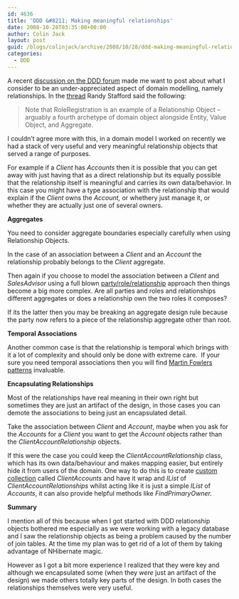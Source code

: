 ```yaml
---
id: 4636
title: 'DDD &#8211; Making meaningful relationships'
date: 2008-10-28T03:35:00+00:00
author: Colin Jack
layout: post
guid: /blogs/colinjack/archive/2008/10/28/ddd-making-meaningful-relationships.aspx
categories:
  - DDD
---
```

A recent [discussion on the DDD forum](http://tech.groups.yahoo.com/group/domaindrivendesign/message/8276) made me want to post about what I consider to be an under-appreciated aspect of domain modelling, namely relationships. In the [thread](http://tech.groups.yahoo.com/group/domaindrivendesign/message/8276) Randy Stafford said the following:

> Note that RoleRegistration is an example of a Relationship Object &ndash; arguably a fourth archetype of domain object alongside Entity, Value Object, and Aggregate.

I couldn&#8217;t agree more with this, in a domain model I worked on recently we had a stack of very useful and very meaningful relationship objects that served a range of purposes. 

For example if a <span style="font-style: italic" class="Apple-style-span">Client </span>has <span style="font-style: italic" class="Apple-style-span">Accounts </span>then it is possible that you can get away with just having that as a direct relationship but its equally possible that the relationship itself is meaningful and carries its own data/behavior. In this case you might have a type association with the relationship that would explain if the <span style="font-style: italic" class="Apple-style-span">Client </span>owns the <span style="font-style: italic" class="Apple-style-span">Account</span><span style="font-style: italic" class="Apple-style-span">,</span> or whethery just manage it, or whether they are actually just one of several owners.

<div>
  <span style="font-weight: bold" class="Apple-style-span">Aggregates</span>
</div>

You need to consider aggregate boundaries especially carefully when using Relationship Objects.

In the case of an association between a <span style="font-style: italic" class="Apple-style-span">Client </span>and an <span style="font-style: italic" class="Apple-style-span">Account </span>the relationship<span style="font-style: italic" class="Apple-style-span">&nbsp;</span>probably belongs to the <span style="font-style: italic" class="Apple-style-span">Client </span>aggregate. 

Then again if you choose to model the association between a <span style="font-style: italic" class="Apple-style-span">Client </span>and <span style="font-style: italic" class="Apple-style-span">SalesAdvisor </span>using a full blown [party/role/relationship](http://www.amazon.co.uk/Enterprise-Patterns-MDA-Archetype-Technology/dp/032111230X/ref=sr_1_1?ie=UTF8&s=books&qid=1225226806&sr=8-1) approach then things become a big more complex. Are all parties and roles and relationships different aggregates or does a relationship own the two roles it composes?

If its the latter then you may be breaking an aggregate design rule because the party now refers to a piece of the relationship aggregate other than root. 

<div>
  <p>
    <strong>Temporal Associations</strong>
  </p>
  
  <p>
    Another common case is that the relationship is temporal which brings with it a lot of complexity and should only be done with extreme care.&nbsp; If your sure you need temporal associations then you will find <a href="http://martinfowler.com/ap2/timeNarrative.html">Martin Fowlers patterns</a> invaluable.
  </p>
</div>

<span style="font-weight: bold" class="Apple-style-span"></span>

<div>
  <span style="font-weight: bold" class="Apple-style-span">Encapsulating Relationships</span>
</div>

<div>
</div>

Most of the relationships have real meaning in their own right but sometimes they are just an artifact of the design, in those cases you can demote the associations to being just an encapsulated detail.

Take the association between <span style="font-style: italic" class="Apple-style-span">Client </span>and <span style="font-style: italic" class="Apple-style-span">Account</span>, maybe when you ask for the <span style="font-style: italic" class="Apple-style-span">Accounts </span>for a <span style="font-style: italic" class="Apple-style-span">Client</span> you want to get the <span style="font-style: italic" class="Apple-style-span">Account </span>objects rather than the <span style="font-style: italic" class="Apple-style-span">ClientAccountRelationship </span>objects. 

If this were the case you could keep the <span style="font-style: italic" class="Apple-style-span">ClientAccountRelationship </span>class, which has its own data/behaviour and makes mapping easier, but entirely hide it from users of the domain. One way to do this is to create [custom collection](http://colinjack.blogspot.com/2008/09/nhibernate-mapping-custom-collections.html) called <span style="font-style: italic" class="Apple-style-span">ClientAccounts <span style="font-style: normal" class="Apple-style-span">and have it </span><span style="font-style: normal" class="Apple-style-span">wrap and <em>IList</em> of <em>ClientAccountRelationships</em> whilst acting like it is just a simple <em>IList</em> of <em>Accounts</em>, it can also provide helpful methods like <span style="font-style: italic" class="Apple-style-span">FindPrimaryOwner.</span></span></span>

<div>
  <span style="font-weight: bold" class="Apple-style-span">Summary</span>
</div>

<div>
</div>

I mention all of this because when I got started with DDD relationship objects bothered me especially as we were working with a legacy database and I saw the relationship objects as being a problem caused by the number of join tables. At the time my plan was to get rid of a lot of them by taking advantage of NHibernate magic. 

However as I got a bit more experience I realized that they were key and although we encapsulated some (when they <span style="font-style: italic" class="Apple-style-span">were</span> just an artifact of the design) we made others totally key parts of the design. In both cases the relationships themselves were very useful.